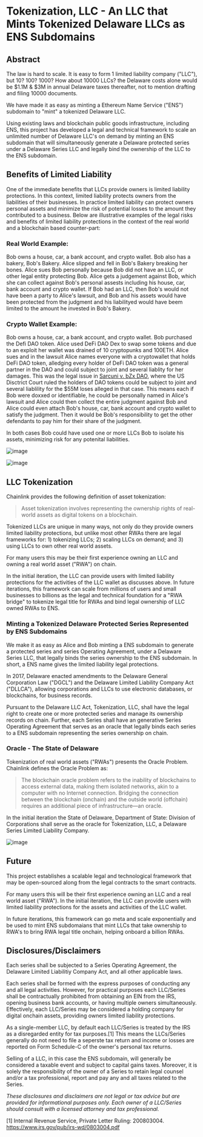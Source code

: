 
# Tokenization, LLC - An LLC that Mints Tokenized Delaware LLCs as ENS Subdomains

## Abstract

The law is hard to scale.  It is easy to form 1 limited liability company ("LLC"), but 10? 100? 1000? How about 10000 LLCs?  the Delaware costs alone would be $1.1M & $3M in annual Delaware taxes thereafter, not to mention drafting and filing 10000 documents.

We have made it as easy as minting a Ethereum Name Service ("ENS") subdomain to "mint" a tokenized Delaware LLC.  

Using existing laws and blockchain public goods infrastructure, including ENS, this project has developed a legal and technical framework to scale an unlimited number of Delaware LLC's on demand by minting an ENS subdomain that will simultaneously generate a Delaware protected series under a Delaware Series LLC and legally bind the ownership of the LLC to the ENS subdomain.  

## Benefits of Limited Liability

One of the immediate benefits that LLCs provide owners is limited liability protections.  In this context, limited liability protects owners from the liabilities of their businesses.  In practice limited liability can protect owners personal assets and minimize the risk of potential losses to the amount they contributed to a business.  Below are illustrative examples of the legal risks and benefits of limited liability protections in the context of the real world and a blockchain based counter-part:      

### Real World Example:  
Bob owns a house, car, a bank account, and crypto wallet. Bob also has a bakery, Bob's Bakery.  Alice slipped and fell in Bob's Bakery breaking her bones.  Alice sues Bob personally because Bob did not have an LLC, or other legal entity protecting Bob.  Alice gets a judgement against Bob, which she can collect against Bob's personal assests including his house, car, bank account and crypto wallet.  If Bob had an LLC, then Bob's would not have been a party to Alice's lawsuit, and Bob and his assets would have been protected from the judgment and his liabilityed would have beem limited to the amount he invested in Bob's Bakery.

### Crypto Wallet Example:  
Bob owns a house, car, a bank account, and crypto wallet.  Bob purchased the Defi DAO token.  Alice used DeFi DAO Dex to swap some tokens and due to an exploit her wallet was drained of 10 cryptopunks and 100ETH.  Alice sues and in the lawsuit Alice names everyone with a  cryptowallet that holds DeFi DAO token, alledging every holder of DeFi DAO token was a general partner in the DAO and could subject to joint and several liablity for her damages.  This was the legal issue in [Sarcuni v. bZx DAO](https://storage.courtlistener.com/recap/gov.uscourts.casd.732409/gov.uscourts.casd.732409.49.0.pdf), where the US Disctrict Court ruled the holders of DAO tokens could be subject to joint and several liablility for the $55M loses alleged in that case.  This means each if Bob were doxxed or identifiable, he could be personally named in Alice's lawsuit and Alice could then collect the entire judgment against Bob and Alice could even attach Bob's house, car, bank account and crypto wallet to satisfy the judgment.  Then it would be Bob's responsibility to get the other defendants to pay him for their share of the judgment.

In both cases Bob could have used one or more LLCs Bob to isolate his assets, minimizing risk for any potenital liabilities.   

![image](https://github.com/ENSpunks/LLC/assets/109005555/a2e8d8fd-f2ce-4e34-ad22-3973c3b208f6)



![image](https://github.com/ENSpunks/LLC/assets/109005555/f43901a2-300e-4358-8fb1-4f5c3a0bdbc4)



## LLC Tokenization

Chainlink provides the following definition of asset tokenization:

>Asset tokenization involves representing the ownership rights of real-world assets as digital tokens on a blockchain.

Tokenized LLCs are unique in many ways, not only do they provide owners limited liability protections, but unlike most other RWAs there are legal frameworks for: 1) tokenizing LLCs; 2) scaling LLCs on demand; and 3) using LLCs to own other real world assets.  

For many users this may be their first experience owning an LLC and owning a real world asset ("RWA") on chain.  

In the initial iteration, the LLC can provide users with limited liability protections for the activities of the LLC wallet as discusses above.  In future iterations, this framework can scale from millions of users and small businesses to billions as the legal and technical foundation for a "RWA bridge" to tokenize legal title for RWAs and bind legal ownership of LLC owned RWAs to ENS.

### Minting a Tokenized Delaware Protected Series Represented by ENS Subdomains

We make it as easy as Alice and Bob minting a ENS subdomain to generate a protected series and series Operating Agreement, under a Delaware Series LLC, that legally binds the series ownership to the ENS subdomain.  In short, a ENS name gives the limited liability legal protections.  

In 2017, Delaware enacted amendments to the Delaware General Corporation Law ("DGCL") and the Delaware Limited Liability Company Act ("DLLCA"), allowing corporations and LLCs to use electronic databases, or blockchains, for business records.  

Pursuant to the Delaware LLC Act, Tokenization, LLC, shall have the legal right to create one or more protected series and manage its ownership records on chain.  Further, each Series shall have an generative Series Operating Agreement that serves as an oracle that legally binds each series to a ENS subdomain representing the series ownership on chain.     

### Oracle - The State of Delaware

Tokenization of real world assets ("RWAs") presents the Oracle Problem.  Chainlink defines the Oracle Problem as:

>The blockchain oracle problem refers to the inability of blockchains to access external data, making them isolated networks, akin to a computer with no Internet connection. Bridging the connection between the blockchain (onchain) and the outside world (offchain) requires an additional piece of infrastructure—an oracle.

In the initial iteration the State of Delaware, Department of State: Division of Corporations shall serve as the oracle for Tokenization, LLC, a Delaware Series Limited Liability Company.  

![image](https://github.com/ENSpunks/LLC/assets/109005555/c30b130f-692a-405f-9d70-674033f3b7d6)

## Future

This project establishes a scalable legal and technological framework that may be open-sourced along from the legal contracts to the smart contracts. 

For many users this will be their first experience owning an LLC and a real world asset ("RWA").  In the initial iteration, the LLC can provide users with limited liability protections for the assets and activities of the LLC wallet.

In future iterations, this framework can go meta and scale exponentially and be used to mint ENS subdomaians that mint LLCs that take ownership to RWA's to bring RWA legal title onchain, helping onboard a billion RWAs.   

## Disclosures/Disclaimers

Each series shall be subjected to a Series Operating Agreement, the Delaware Limited Liabilitiy Company Act, and all other applicable laws.

Each series shall be formed with the express purposes of conducting any and all legal activities.  However, for practical purposes each LLC/Series shall be contractually prohibited from obtaining an EIN from the IRS, opening business bank accounts, or having multiple owners simultaneously. Effectively, each LLC/Series may be considered a holding company for digital onchain assets, providing owners limited liability protections.

As a single-member LLC, by default each LLC/Series is treated by the IRS as a disregarded entity for tax purposes.[1] This means the LLCs/Series generally do not need to file a seperste tax return and income or losses are reported on Form Schedule-C of the owner's personal tax returns.

Selling of a LLC, in this case the ENS subdomain, will generally be considered a taxable event and subject to capital gains taxes.  Moreover, it is solely the responsibility of the owner of a Series to retain legal counsel and/or a tax professional, report and pay any and all taxes related to the Series.

*These disclosures and disclaimers are not legal or tax advice but are provided for informational purposes only. Each owner of a LLC/Series should consult with a licensed attorney and tax professional.*

[1] Internal Revenue Service, Private Letter Ruling: 200803004. https://www.irs.gov/pub/irs-wd/0803004.pdf

